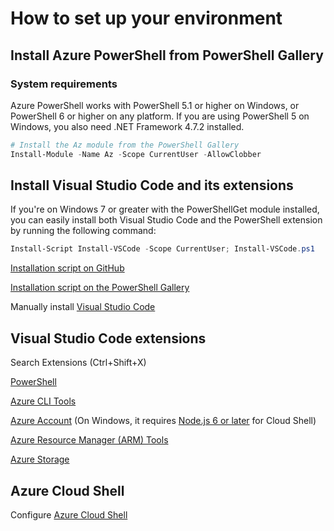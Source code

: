 # How to set up your environment

## Install Azure PowerShell from PowerShell Gallery

### System requirements

Azure PowerShell works with PowerShell 5.1 or higher on Windows, or PowerShell 6 or higher on any platform.
If you are using PowerShell 5 on Windows, you also need .NET Framework 4.7.2 installed.

```powershell
# Install the Az module from the PowerShell Gallery
Install-Module -Name Az -Scope CurrentUser -AllowClobber
```

## Install Visual Studio Code and its extensions

If you're on Windows 7 or greater with the PowerShellGet module installed, you can easily install both Visual Studio Code and the PowerShell extension by running the following command:

```powershell
Install-Script Install-VSCode -Scope CurrentUser; Install-VSCode.ps1
```

[Installation script on GitHub](https://github.com/PowerShell/vscode-powershell/blob/master/scripts/Install-VSCode.ps1)


[Installation script on the PowerShell Gallery](https://www.powershellgallery.com/packages/Install-VSCode/)

Manually install [Visual Studio Code](https://code.visualstudio.com/)

## Visual Studio Code extensions

Search Extensions (Ctrl+Shift+X)

[PowerShell](https://marketplace.visualstudio.com/items?itemName=ms-vscode.PowerShell)

[Azure CLI Tools](https://marketplace.visualstudio.com/items?itemName=ms-vscode.azurecli)

[Azure Account](https://marketplace.visualstudio.com/items?itemName=ms-vscode.azure-account) (On Windows, it requires [Node.js 6 or later](https://nodejs.org/en/) for Cloud Shell)

[Azure Resource Manager (ARM) Tools](https://marketplace.visualstudio.com/items?itemName=msazurermtools.azurerm-vscode-tools)

[Azure Storage](https://marketplace.visualstudio.com/items?itemName=ms-azuretools.vscode-azurestorage)

## Azure Cloud Shell

Configure [Azure Cloud Shell](https://docs.microsoft.com/en-us/azure/cloud-shell/overview)